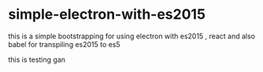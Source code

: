# simple-electron-with-es2015

this is a simple bootstrapping for using electron with es2015 , react and also babel for transpiling es2015 to es5

this is testing gan